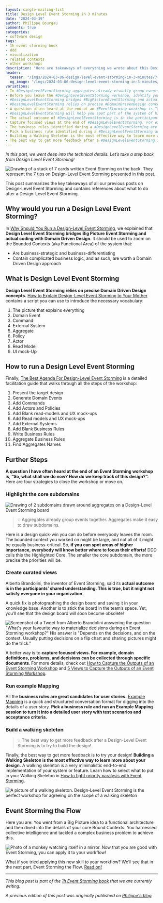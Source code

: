 ```yaml
---
layout: single-mailing-list
title: Design Level Event Storming in 3 minutes
date: "2024-03-19"
author: Philippe Bourgau
comments: true
categories:
- software design
tags:
- 1h event storming book
- ddd
- visualization
- related contexts
- other workshops
description: "Here are takeaways of everything we wrote about this Design Level Event Storming: Facilitation, The picture that explains everything, and Domain Driven Design. We also list references for activities to go further with the Design Level Event Storming"
header:
  teaser: "/imgs/2024-03-06-design-level-event-storming-in-3-minutes/7-design-level-event-storming-tactics-teaser.jpeg"
  og_image: "/imgs/2024-03-06-design-level-event-storming-in-3-minutes/7-design-level-event-storming-tactics-og.jpeg"
variations:
- In #DesignLevelEventStorming aggregates already visually group events together. Aggregates also make it easy to draw subdomains. #EventStorming #domainDrivenDesign #ddd #softwareArchitecture #softwareDesign
- Before you leave the #DesignLevelEventStorming workshop, identify your core subdomains: the smaller the core subdomain, the more precise the priorities will be! #EventStorming #domainDrivenDesign #ddd #softwareArchitecture #softwareDesign
- #DesignLevelEventStorming bridges #BigPictureEventStorming and actual coding with #DomainDrivenDesign. #EventStorming #ddd #softwareArchitecture #softwareDesign
- #DesignLevelEventStorming relies on precise #DomainDrivenDesign concepts. Here's how to present them to participants.  #EventStorming #domainDrivenDesign #ddd #softwareArchitecture #softwareDesign
- A question often heard at the end of an #EventStorming workshop is “So, what shall we do now? How do we keep track of this design?”. Here some ideas how to do that. #designLevelEventStorming #domainDrivenDesign #ddd #softwareArchitecture #softwareDesign
- #DesignLevelEventStorming will help you spot part of the system of higher importance. Everybody will know better where to focus their efforts! #EventStorming #domainDrivenDesign #ddd #softwareArchitecture #softwareDesign
- The actual outcome of #DesignLevelEventStorming is in the participants’ shared understanding. This is true, but it might not satisfy everyone in your organization. #EventStorming #domainDrivenDesign #ddd #softwareArchitecture #softwareDesign
- Capture focused views at the end of #DesignLevelEventStorming. For example, domain definitions, problems, and decisions can be collected on special boards. #EventStorming #domainDrivenDesign #ddd #softwareArchitecture #softwareDesign
- The business rules identified during a #DesignLevelEventStorming are great candidates for user stories. #EventStorming #domainDrivenDesign #ddd #softwareArchitecture #softwareDesign
- Pick a business rule identified during a #DesignLevelEventStorming and run an #ExampleMapping session to turn it into a detailed user story with test scenarios and acceptance criteria. #EventStorming #domainDrivenDesign #ddd #softwareArchitecture #softwareDesign
- Building a Walking Skeleton is the most effective way to learn more about your design. #EventStorming #domainDrivenDesign #ddd #softwareArchitecture #softwareDesign
- The best way to get more feedback after a #DesignLevelEventStorming is to try to build the design! #EventStorming #domainDrivenDesign #ddd #softwareArchitecture #softwareDesign
---
```

_In this part, we went deep into the technical details. Let’s take a step back from Design Level Event Storming!_

![Drawing of a stack of 7 cards written Event Storming on the back. They represent the 7 tips on Design-Level Event Storming presented in this post.]({{site.url}}{{site.baseurl}}/imgs/2024-03-06-design-level-event-storming-in-3-minutes/7-design-level-event-storming-tactics.jpeg)

This post summarizes the key takeaways of all our previous posts on Design-Level Event Storming and contains references about what to do after a Design-Level Event Storming.

## Why would you run a Design Level Event Storming?

In [Why Should You Run a Design-Level Event Storming]({{site.url}}{{site.baseurl}}/software%20design/why-should-you-run-a-design-level-event-storming/), we explained that **Design Level Event Storming bridges Big Picture Event Storming and actual coding with Domain Driven Design**. It should be used to zoom on the Bounded Contexts (aka Functional Area) of the system that:

- Are business-strategic and business-differentiating
- Contain complicated business logic, and as such, are worth a Domain Driven Design approach

## What is Design Level Event Storming

**Design Level Event Storming relies on precise Domain Driven Design concepts.** [How to Explain Design-Level Event Storming to Your Mother]({{site.url}}{{site.baseurl}}/software%20design/how-to-explain-design-level-event-storming-to-your-mother/) contains a script you can use to introduce the necessary vocabulary:

1. The picture that explains everything
2. Domain Event
3. Command
4. External System
5. Aggregate
6. Policy
7. Actor
8. Read Model
9. UI mock-Up

## How to run a Design Level Event Storming

Finally, [The Best Agenda For Design-Level Event Storming]({{site.url}}{{site.baseurl}}/software%20design/the-best-agenda-for-design-level-event-storming/) is a detailed facilitation guide that walks through all the steps of the workshop:

1. Present the target design
2. Generate Domain Events
3. Add Commands
4. Add Actors and Policies
5. Add Blank read-models and UX mock-ups
6. Add Read models and UX mock-ups
7. Add External Systems
8. Add Blank Business Rules
9. Write Business Rules
10. Aggregate Business Rules
11. Find Aggregates Names

## Further Steps

**A question I have often heard at the end of an Event Storming workshop is, “So, what shall we do now? How do we keep track of this design?”.** Here are four strategies to close the workshop or move on.

### Highlight the core subdomains

![Drawing of 2 subdomains drawn around aggregates on a Design-Level Event Storming board]({{site.url}}{{site.baseurl}}/imgs/2024-03-06-design-level-event-storming-in-3-minutes/subdomains-design-level-event-storming.jpeg)

> 💡 Aggregates already group events together. Aggregates make it easy to draw subdomains.

Here is a design quick-win you can do before everybody leaves the room. The bounded context you worked on might be large, and not all of it might be equally business-critical. So, **if you can spot areas of higher importance, everybody will know better where to focus their efforts!** DDD calls this the Highlighted Core. The smaller the core subdomain, the more precise the priorities will be.

### Create curated views

Alberto Brandolini, the inventor of Event Storming, said its **actual outcome is in the participants’ shared understanding. This is true, but it might not satisfy everyone in your organization.**

A quick fix is photographing the design board and saving it in your knowledge base. Another is to stick the board in the team’s space. Yet, you’ll see that the design board will soon become obsolete!

![Screenshot of a Tweet from Alberto Brandolini answering the question "What's your favourite way to materialize decisions during an Event Storming workshop?" His answer is "Depends on the decisions, and on the context. Usually putting decisions on a flip chart and sharing pictures might do the trick."]({{site.url}}{{site.baseurl}}/imgs/2024-03-06-design-level-event-storming-in-3-minutes/albertos-tweet.png)

A better way is to **capture focused views. For example, domain definitions, problems, and decisions can be collected through specific documents**. For more details, check out [How to Capture the Outputs of an Event Storming Workshop](https://philippe.bourgau.net/how-to-capture-the-outputs-of-an-event-storming-workshop/) and [5 Views to Capture the Outputs of an Event Storming Workshop](https://philippe.bourgau.net/5-views-to-capture-the-outputs-of-an-event-storming-workshop/).

### Run example Mapping

All the **business rules are great candidates for user stories.** [Example Mapping](https://cucumber.io/blog/bdd/example-mapping-introduction/) is a quick and structured conversation format for digging into the details of a user story. **Pick a business rule and run an Example Mapping session to turn it into a detailed user story with test scenarios and acceptance criteria.**

### Build a walking skeleton

> 💡 The best way to get more feedback after a Design-Level Event Storming is to try to build the design!

Finally, the best way to get more feedback is to try your design! **Building a Walking Skeleton is the most effective way to learn more about your design.** A walking skeleton is a very minimalistic end-to-end implementation of your system or feature. Learn how to select what to put in your Walking Skeleton in [How to fight priority paralysis with Event Storming](https://philippe.bourgau.net/how-to-fight-priority-paralysis-with-event-storming-and-ddd/).

![A picture of a walking skeleton. Design-Level Event Storming is the perfect workshop for agreeing on the scope of a walking skeleton]({{site.url}}{{site.baseurl}}/imgs/2024-03-06-design-level-event-storming-in-3-minutes/skeleton.png)

## Event Storming the Flow

Here you are: You went from a Big Picture idea to a functional architecture and then dived into the details of your core Bound Contexts. You harnessed collective intelligence and tackled a complex business problem to achieve this.

![Photo of a monkey watching itself in a mirror. Now that you are good with Event Storming, you can apply it to your workflow!]({{site.url}}{{site.baseurl}}/imgs/2024-03-06-design-level-event-storming-in-3-minutes/monkey-miror.jpg)

What if you tried applying this new skill to your workflow? We’ll see that in the next part, Event Storming the Flow. [Read on!]({{site.url}}{{site.baseurl}}/workflow%20improvement/3-questions-to-know-if-event-storming-the-flow-could-help-you/)

----

_This blog post is part of the [1h Event Storming book]({{site.url}}{{site.baseurl}}/1h-event-storming-book/) that we are currently writing._

_A previous edition of this post was originally published on [Philippe's blog](https://philippe.bourgau.net/7-tactics-that-will-make-your-ddd-design-level-event-storming-pay-off/)_